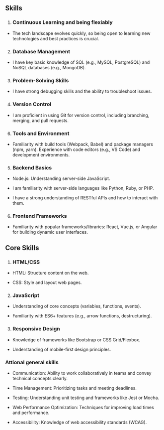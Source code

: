 ## Skills

1. ### Continuous Learning and being flexiably

- The tech landscape evolves quickly, so being open to learning new technologies and best practices is crucial.

2. ### Database Management

- I have key basic knowledge of SQL (e.g., MySQL, PostgreSQL) and NoSQL databases (e.g., MongoDB).

3. ### Problem-Solving Skills

- I have strong debugging skills and the ability to troubleshoot issues.

4. ### Version Control

- I am proficient in using Git for version control, including branching, merging, and pull requests.

6. ### Tools and Environment

- Familiarity with build tools (Webpack, Babel) and package managers (npm, yarn).
  Experience with code editors (e.g., VS Code) and development environments.

5. ### Backend Basics

- Node.js: Understanding server-side JavaScript.

- I am familiarity with server-side languages like Python, Ruby, or PHP.

- I have a strong understanding of RESTful APIs and how to interact with them.

6. ### Frontend Frameworks

- Familiarity with popular frameworks/libraries:
  React, Vue.js, or Angular for building dynamic user interfaces.

## Core Skills

1. ### HTML/CSS

- HTML: Structure content on the web.

- CSS: Style and layout web pages.

2. ### JavaScript

- Understanding of core concepts (variables, functions, events).

- Familiarity with ES6+ features (e.g., arrow functions, destructuring).

3. ### Responsive Design

- Knowledge of frameworks like Bootstrap or CSS Grid/Flexbox.

- Understanding of mobile-first design principles.

### Attional general skills

- Communication: Ability to work collaboratively in teams and convey technical concepts clearly.

- Time Management: Prioritizing tasks and meeting deadlines.

- Testing: Understanding unit testing and frameworks like Jest or Mocha.

- Web Performance Optimization: Techniques for improving load times and performance.

- Accessibility: Knowledge of web accessibility standards (WCAG).
